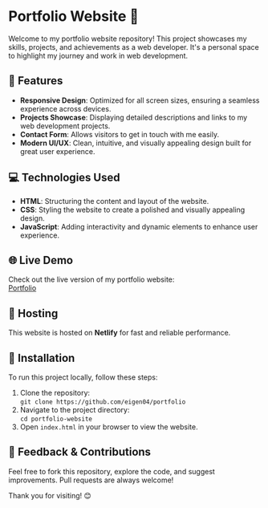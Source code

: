 # Portfolio Website 🌟

Welcome to my portfolio website repository! This project showcases my skills, projects, and achievements as a web developer. It's a personal space to highlight my journey and work in web development.

## 🚀 Features
- **Responsive Design**: Optimized for all screen sizes, ensuring a seamless experience across devices.
- **Projects Showcase**: Displaying detailed descriptions and links to my web development projects.
- **Contact Form**: Allows visitors to get in touch with me easily.
- **Modern UI/UX**: Clean, intuitive, and visually appealing design built for great user experience.

## 💻 Technologies Used
- **HTML**: Structuring the content and layout of the website.
- **CSS**: Styling the website to create a polished and visually appealing design.
- **JavaScript**: Adding interactivity and dynamic elements to enhance user experience.

## 🌐 Live Demo
Check out the live version of my portfolio website:  
[Portfolio](anantagarwal.xyz)

## 🚀 Hosting
This website is hosted on **Netlify** for fast and reliable performance.
## 🔧 Installation
To run this project locally, follow these steps:
1. Clone the repository:  
   `git clone https://github.com/eigen04/portfolio`
2. Navigate to the project directory:  
   `cd portfolio-website`
3. Open `index.html` in your browser to view the website.

## 🙌 Feedback & Contributions
Feel free to fork this repository, explore the code, and suggest improvements. Pull requests are always welcome!

Thank you for visiting! 😊
